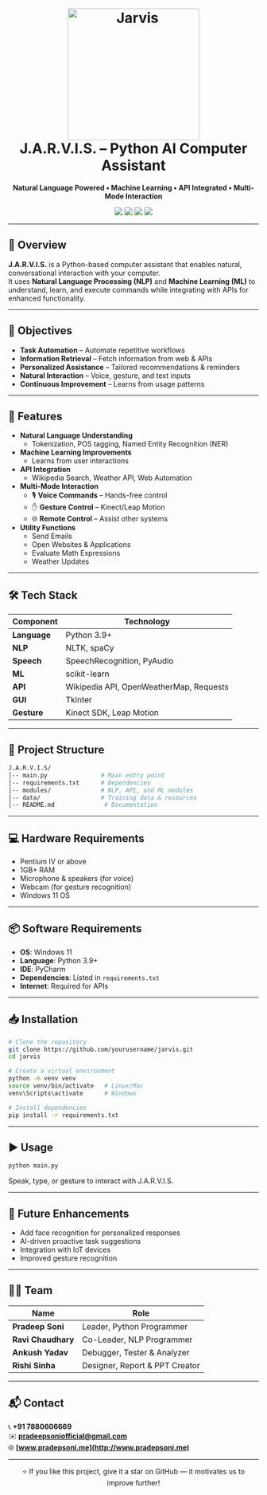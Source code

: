 
<h1 align="center">
  <h1 align="center">
  <img src="https://github.com/user-attachments/assets/9dd28ba3-e0f9-4a1f-88d7-42410fd0b054" width="264" height="264" alt="Jarvis"><br>
  J.A.R.V.I.S. – Python AI Computer Assistant
</h1>

<p align="center">
  <b>Natural Language Powered • Machine Learning • API Integrated • Multi-Mode Interaction</b>
</p>

<p align="center">
  <img src="https://img.shields.io/badge/Python-3.9+-blue?style=for-the-badge&logo=python" />
  <img src="https://img.shields.io/badge/NLP-Enabled-brightgreen?style=for-the-badge&logo=google" />
  <img src="https://img.shields.io/badge/Voice%20Commands-Active-orange?style=for-the-badge&logo=amazon-alexa" />
  <img src="https://img.shields.io/badge/Machine%20Learning-Integrated-yellow?style=for-the-badge&logo=scikit-learn" />
</p>

---

## 📌 Overview
**J.A.R.V.I.S.** is a Python-based computer assistant that enables natural, conversational interaction with your computer.  
It uses **Natural Language Processing (NLP)** and **Machine Learning (ML)** to understand, learn, and execute commands while integrating with APIs for enhanced functionality.

---

## 🎯 Objectives
- **Task Automation** – Automate repetitive workflows
- **Information Retrieval** – Fetch information from web & APIs
- **Personalized Assistance** – Tailored recommendations & reminders
- **Natural Interaction** – Voice, gesture, and text inputs
- **Continuous Improvement** – Learns from usage patterns

---

## 🚀 Features
- **Natural Language Understanding**  
  - Tokenization, POS tagging, Named Entity Recognition (NER)  
- **Machine Learning Improvements**  
  - Learns from user interactions  
- **API Integration**  
  - Wikipedia Search, Weather API, Web Automation  
- **Multi-Mode Interaction**  
  - 🎙 **Voice Commands** – Hands-free control  
  - ✋ **Gesture Control** – Kinect/Leap Motion  
  - 🌐 **Remote Control** – Assist other systems  
- **Utility Functions**
  - Send Emails
  - Open Websites & Applications
  - Evaluate Math Expressions
  - Weather Updates

---

## 🛠️ Tech Stack
| Component          | Technology |
|--------------------|------------|
| **Language**       | Python 3.9+ |
| **NLP**            | NLTK, spaCy |
| **Speech**         | SpeechRecognition, PyAudio |
| **ML**              | scikit-learn |
| **API**            | Wikipedia API, OpenWeatherMap, Requests |
| **GUI**            | Tkinter |
| **Gesture**        | Kinect SDK, Leap Motion |

---

## 📂 Project Structure
```bash
J.A.R.V.I.S/
│-- main.py               # Main entry point
│-- requirements.txt      # Dependencies
│-- modules/              # NLP, API, and ML modules
│-- data/                 # Training data & resources
│-- README.md              # Documentation
```

---

## 💻 Hardware Requirements
- Pentium IV or above
- 1GB+ RAM
- Microphone & speakers (for voice)
- Webcam (for gesture recognition)
- Windows 11 OS

---

## 📦 Software Requirements
- **OS**: Windows 11  
- **Language**: Python 3.9+  
- **IDE**: PyCharm  
- **Dependencies**: Listed in `requirements.txt`  
- **Internet**: Required for APIs

---

## 📥 Installation
```bash
# Clone the repository
git clone https://github.com/yourusername/jarvis.git
cd jarvis

# Create a virtual environment
python -m venv venv
source venv/bin/activate   # Linux/Mac
venv\Scripts\activate      # Windows

# Install dependencies
pip install -r requirements.txt
```

---

## ▶️ Usage
```bash
python main.py
```
Speak, type, or gesture to interact with J.A.R.V.I.S.

---

## 🔮 Future Enhancements
- Add face recognition for personalized responses
- AI-driven proactive task suggestions
- Integration with IoT devices
- Improved gesture recognition

---

## 👨‍💻 Team
| Name | Role |
|------|------|
| **Pradeep Soni** | Leader, Python Programmer |
| **Ravi Chaudhary** | Co-Leader, NLP Programmer |
| **Ankush Yadav** | Debugger, Tester & Analyzer |
| **Rishi Sinha**  | Designer, Report & PPT Creator |

---

## 📬 Contact
📞 **+91 7880606669**  
✉️ **pradeepsoniofficial@gmail.com**  
🌐 **[www.pradepsoni.me](http://www.pradepsoni.me)**

---

<p align="center">
  ⭐ If you like this project, give it a star on GitHub — it motivates us to improve further!
</p>
